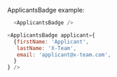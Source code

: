 
ApplicantsBadge example:

```js
  <ApplicantsBadge />
```

```js
<ApplicantsBadge applicant={
  {firstName: 'Applicant',
   lastName: 'X-Team',
   email: 'applicant@x-team.com',
  }
} />
```
